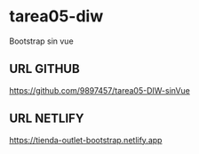 # tarea05-diw
Bootstrap sin vue

## URL GITHUB
https://github.com/9897457/tarea05-DIW-sinVue

## URL NETLIFY
https://tienda-outlet-bootstrap.netlify.app
